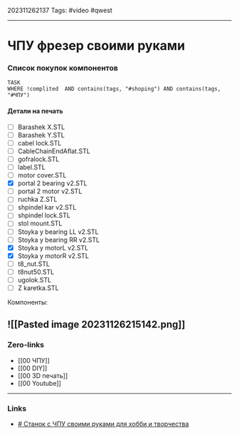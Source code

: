 202311262137
Tags: #video #qwest 

---
# ЧПУ фрезер своими руками

### Список покупок компонентов
```dataview
TASK
WHERE !complited  AND contains(tags, "#shoping") AND contains(tags, "#ЧПУ")
```
#### Детали на печать
- [ ] Barashek X.STL 
- [ ] Barashek Y.STL
- [ ] cabel lock.STL
- [ ] CableChainEndAflat.STL
- [ ] gofralock.STL
- [ ] label.STL
- [ ] motor cover.STL
- [x] portal 2 bearing v2.STL
- [ ] portal 2 motor v2.STL
- [ ] ruchka Z.STL
- [ ] shpindel kar v2.STL
- [ ] shpindel lock.STL
- [ ] stol mount.STL
- [ ] Stoyka y bearing LL v2.STL
- [ ] Stoyka y bearing RR v2.STL
- [x] Stoyka y motorL v2.STL
- [x] Stoyka y motorR v2.STL
- [ ] t8_nut.STL
- [ ] t8nut50.STL
- [ ] ugolok.STL
- [ ] Z karetka.STL

Компоненты:

![[Pasted image 20231126215142.png]]
---
### Zero-links

- [[00 ЧПУ]]
- [[00 DIY]]
- [[00 3D печать]]
- [[00 Youtube]]
---
### Links

- [# Станок с ЧПУ своими руками для хобби и творчества](https://www.youtube.com/watch?v=HnzeDcomN8E&t=367s)